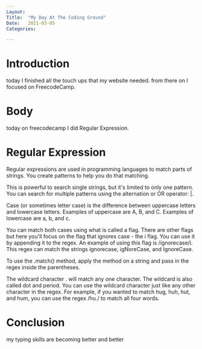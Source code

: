 ```yaml
---
Layout:
Title:	"My Day At The Coding Ground"
Date:	2021-03-05
Categories:

---
```


# Introduction
today I finished all the touch ups that my website needed. from there on I focused on FreecodeCamp.

# Body 
today on freecodecamp I did Regular Expression.

# Regular Expression

Regular expressions are used in programming languages to match parts of strings. You create patterns to help you do that matching.

This is powerful to search single strings, but it's limited to only one pattern. You can search for multiple patterns using the alternation or OR operator: |.

Case (or sometimes letter case) is the difference between uppercase letters and lowercase letters. Examples of uppercase are A, B, and C. Examples of lowercase are a, b, and c.

You can match both cases using what is called a flag. There are other flags but here you'll focus on the flag that ignores case - the i flag. You can use it by appending it to the regex. An example of using this flag is /ignorecase/i. This regex can match the strings ignorecase, igNoreCase, and IgnoreCase.

To use the .match() method, apply the method on a string and pass in the regex inside the parentheses.

The wildcard character . will match any one character. The wildcard is also called dot and period. You can use the wildcard character just like any other character in the regex. For example, if you wanted to match hug, huh, hut, and hum, you can use the regex /hu./ to match all four words.

# Conclusion 

my typing skills are becoming better and better
